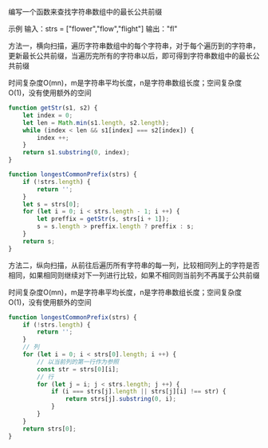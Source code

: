 编写一个函数来查找字符串数组中的最长公共前缀

示例
输入：strs = ["flower","flow","flight"]
输出："fl"

方法一，横向扫描，遍历字符串数组中的每个字符串，对于每个遍历到的字符串，更新最长公共前缀，当遍历完所有的字符串以后，即可得到字符串数组中的最长公共前缀

时间复杂度O(mn)，m是字符串平均长度，n是字符串数组长度；空间复杂度O(1)，没有使用额外的空间

```js
function getStr(s1, s2) {
    let index = 0;
    let len = Math.min(s1.length, s2.length);
    while (index < len && s1[index] === s2[index]) {
        index ++;
    }
    return s1.substring(0, index);
}

function longestCommonPrefix(strs) {
    if (!strs.length) {
        return '';
    }
    let s = strs[0];
    for (let i = 0; i < strs.length - 1; i ++) {
        let preffix = getStr(s, strs[i + 1]);
        s = s.length > preffix.length ? preffix : s;
    }
    return s;
}
```

方法二，纵向扫描，从前往后遍历所有字符串的每一列，比较相同列上的字符是否相同，如果相同则继续对下一列进行比较，如果不相同则当前列不再属于公共前缀

时间复杂度O(mn)，m是字符串平均长度，n是字符串数组长度；空间复杂度O(1)，没有使用额外的空间

```js
function longestCommonPrefix(strs) {
    if (!strs.length) {
        return '';
    }
    // 列
    for (let i = 0; i < strs[0].length; i ++) {
        // 以当前列的第一行作为参照
        const str = strs[0][i];
        // 行
        for (let j = i; j < strs.length; j ++) {
            if (i === strs[j].length || strs[j][i] !== str) {
                return strs[j].substring(0, i);
            }
        }
    }
    return strs[0];
}
```
